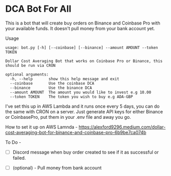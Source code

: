 # DCA Bot For All

This is a bot that will create buy orders on Binance and Coinbase Pro with your available funds. It doesn't pull money from your bank account yet.

Usage
```
usage: bot.py [-h] [--coinbase] [--binance] --amount AMOUNT --token TOKEN

Dollar Cost Averaging Bot that works on Coinbase Pro or Binance, this should be run via CRON

optional arguments:
  -h, --help       show this help message and exit
  --coinbase       Use the coinbase DCA
  --binance        Use the binance DCA
  --amount AMOUNT  The amount you would like to invest e.g 10.00
  --token TOKEN    The token you wish to buy e.g ADA-GBP
```

I've set this up in AWS Lambda and it runs once every 5 days, you can do the same with CRON on a server. Just generate API keys for either Binance or CoinbasePro, put them in your .env file and away you go.

How to set it up on AWS Lamnda - https://alexford9296.medium.com/dollar-cost-averaging-bot-for-binance-and-coinbase-pro-6b9be7ca074b

To Do -
- [ ] Discord message when buy order created to see if it as successful or failed.
- [ ] (optional) - Pull money from bank account

